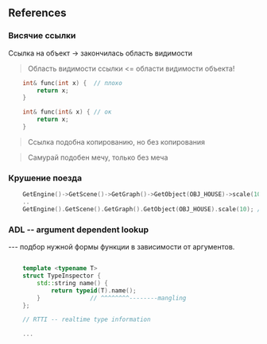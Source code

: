 ## References 

### Висячие ссылки

Ссылка на объект -> закончилась область видимости

> Область видимости ссылки <= области видимости объекта!

```c++
    int& func(int x) {  // плохо
        return x;
    }

    int& func(int& x) { // ок
        return x;
    }
```

> Ссылка подобна копированию, но без копирования

> Самурай подобен мечу, только без меча

### Крушение поезда

```c++
    GetEngine()->GetScene()->GetGraph()->GetObject(OBJ_HOUSE)->scale(10);
    ..
    GetEngine().GetScene().GetGraph().GetObject(OBJ_HOUSE).scale(10); // (со ссылками)
```

### ADL -- argument dependent lookup

--- подбор нужной формы функции в зависимости от аргументов.

```c++

    template <typename T>
    struct TypeInspector {
        std::string name() {
            return typeid(T).name();
        }              // ^^^^^^^^--------mangling
    };

    // RTTI -- realtime type information

    ...



```

### 
